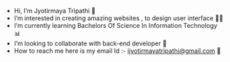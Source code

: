 - Hi, I’m Jyotirmaya Tripathi 👋
- I’m interested in creating amazing websites , to design user interface 👨‍💻
- I’m currently learning Bachelors Of Science In Information Technology 📊
- I’m looking to collaborate with back-end developer 😬
- How to reach me here is my email Id :- ijyotirmayatripathi@gmail.com 📧

<!---
jyotirmaya28/jyotirmaya28 is a ✨ special ✨ repository because its `README.md` (this file) appears on your GitHub profile.
You can click the Preview link to take a look at your changes.
--->

